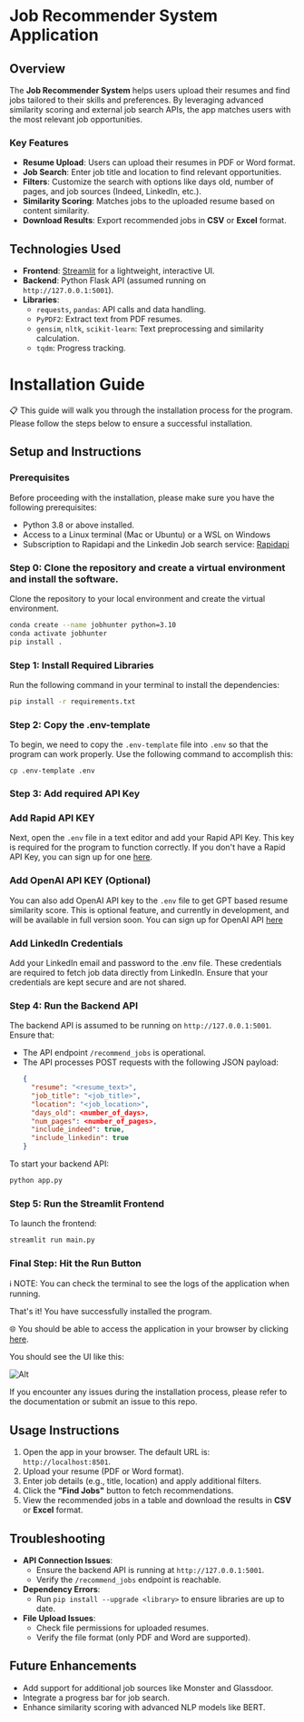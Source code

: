
# Job Recommender System Application

## Overview
The **Job Recommender System** helps users upload their resumes and find jobs tailored to their skills and preferences. By leveraging advanced similarity scoring and external job search APIs, the app matches users with the most relevant job opportunities.

### Key Features
- **Resume Upload**: Users can upload their resumes in PDF or Word format.
- **Job Search**: Enter job title and location to find relevant opportunities.
- **Filters**: Customize the search with options like days old, number of pages, and job sources (Indeed, LinkedIn, etc.).
- **Similarity Scoring**: Matches jobs to the uploaded resume based on content similarity.
- **Download Results**: Export recommended jobs in **CSV** or **Excel** format.

## Technologies Used
- **Frontend**: [Streamlit](https://streamlit.io/) for a lightweight, interactive UI.
- **Backend**: Python Flask API (assumed running on `http://127.0.0.1:5001`).
- **Libraries**:
  - `requests`, `pandas`: API calls and data handling.
  - `PyPDF2`: Extract text from PDF resumes.
  - `gensim`, `nltk`, `scikit-learn`: Text preprocessing and similarity calculation.
  - `tqdm`: Progress tracking.


# Installation Guide

📋 This guide will walk you through the installation process for the program. Please follow the steps below to ensure a successful installation.

## Setup and Instructions

### Prerequisites

Before proceeding with the installation, please make sure you have the following prerequisites:
- Python 3.8 or above installed.
- Access to a Linux terminal (Mac or Ubuntu) or a WSL on Windows
- Subscription to Rapidapi and the Linkedin Job search service: [Rapidapi](https://rapidapi.com/jaypat87/api/linkedin-jobs-search)


### Step 0: Clone the repository and create a virtual environment and install the software.
Clone the repository to your local environment and create the virtual environment.

```bash
conda create --name jobhunter python=3.10
conda activate jobhunter
pip install .
```

### Step 1: Install Required Libraries
Run the following command in your terminal to install the dependencies:
```bash
pip install -r requirements.txt
```

### Step 2: Copy the .env-template
To begin, we need to copy the `.env-template` file into `.env` so that the program can work properly. Use the following command to accomplish this:

```shell
cp .env-template .env
```

### Step 3: Add required API Key
### Add Rapid API KEY
Next, open the `.env` file in a text editor and add your Rapid API Key. This key is required for the program to function correctly. If you don't have a Rapid API Key, you can sign up for one [here](https://www.rapidapi.com/).

### Add OpenAI API KEY (Optional)
You can also add OpenAI API key to the `.env` file to get GPT based resume similarity score. This is optional feature, and currently in development, and will be available in full version soon. You can sign up for OpenAI API [here](https://platform.openai.com/apps)

### Add LinkedIn Credentials
Add your LinkedIn email and password to the .env file. These credentials are required to fetch job data directly from LinkedIn. Ensure that your credentials are kept secure and are not shared.


### Step 4: Run the Backend API
The backend API is assumed to be running on `http://127.0.0.1:5001`. Ensure that:
- The API endpoint `/recommend_jobs` is operational.
- The API processes POST requests with the following JSON payload:
  ```json
  {
    "resume": "<resume_text>",
    "job_title": "<job_title>",
    "location": "<job_location>",
    "days_old": <number_of_days>,
    "num_pages": <number_of_pages>,
    "include_indeed": true,
    "include_linkedin": true
  }
  ```

To start your backend API:
```bash
python app.py
```

### Step 5: Run the Streamlit Frontend
To launch the frontend:
```bash
streamlit run main.py
```

### Final Step: Hit the Run Button

ℹ️ NOTE: You can check the terminal to see the logs of the application when running.

That's it! You have successfully installed the program. 

🌐 You should be able to access the application in your browser by clicking [here](http://localhost:8501/).

You should see the UI like this:

![Alt](images/image_ui_job_search_results.png)

If you encounter any issues during the installation process, please refer to the documentation or submit an issue to this repo.


## Usage Instructions
1. Open the app in your browser. The default URL is: `http://localhost:8501`.
2. Upload your resume (PDF or Word format).
3. Enter job details (e.g., title, location) and apply additional filters.
4. Click the **"Find Jobs"** button to fetch recommendations.
5. View the recommended jobs in a table and download the results in **CSV** or **Excel** format.


## Troubleshooting
- **API Connection Issues**:
  - Ensure the backend API is running at `http://127.0.0.1:5001`.
  - Verify the `/recommend_jobs` endpoint is reachable.
- **Dependency Errors**:
  - Run `pip install --upgrade <library>` to ensure libraries are up to date.
- **File Upload Issues**:
  - Check file permissions for uploaded resumes.
  - Verify the file format (only PDF and Word are supported).


## Future Enhancements
- Add support for additional job sources like Monster and Glassdoor.
- Integrate a progress bar for job search.
- Enhance similarity scoring with advanced NLP models like BERT.
